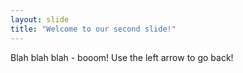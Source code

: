 ```yaml
---
layout: slide
title: "Welcome to our second slide!"
---
```

Blah blah blah - booom!
Use the left arrow to go back!

